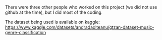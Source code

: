 There were three other people who worked on this project (we did not use github at the time), but I did  most of the coding.

The dataset being used is available on kaggle: https://www.kaggle.com/datasets/andradaolteanu/gtzan-dataset-music-genre-classification

